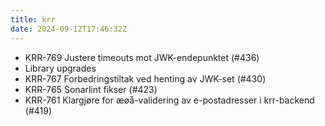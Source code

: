 ```yaml
---
title: krr
date: 2024-09-12T17:46:32Z
---
```

- KRR-769 Justere timeouts mot JWK-endepunktet (#436)
- Library upgrades
- KRR-767 Forbedringstiltak ved henting av JWK-set (#430)
- KRR-765 Sonarlint fikser (#423)
- KRR-761 Klargjøre for æøå-validering av e-postadresser i krr-backend (#419)

